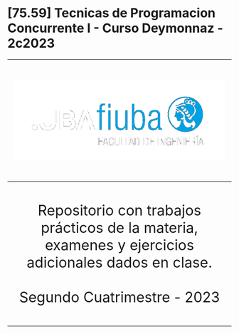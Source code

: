 # [75.59] Tecnicas de Programacion Concurrente I - Curso Deymonnaz - 2c2023

---

<br>
<p align="center">
  <!---<img src="https://www.estudiaradistancia.com.ar/logos/original/logo-universidad-de-buenos-aires.webp" height=80 />--->
  <img src="https://raw.githubusercontent.com/MiguelV5/MiguelV5/main/misc/logofiubatransparent_partialwhite.png" height="180"/>
</p>
<br>

---

<br>
<p align="center">
<font size="+3">
Repositorio con trabajos prácticos de la materia, examenes y ejercicios adicionales dados en clase.
<br>
<!---( Repo original para entrega TP: <a href="https://github.com/">aquí</a> )--->
<!---<br>--->
<br>
Segundo Cuatrimestre - 2023
</font>
</p>
<br>

---

